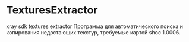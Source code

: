 # TexturesExtractor
xray sdk textures extractor
Программа для автоматического поиска и копирования недостающих текстур, требуемые картой shoc 1.0006. 
